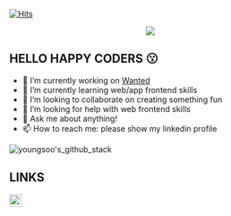 [![Hits](https://hits.seeyoufarm.com/api/count/incr/badge.svg?url=https%3A%2F%2Fgithub.com%2Fgjbae1212%2Fhit-counter)](https://hits.seeyoufarm.com)

<p align="center"><img src="https://i.giphy.com/RThN0hOS2GO4M.gif" /></p>


## HELLO HAPPY CODERS 😗


- 🔭 I’m currently working on [Wanted](https://github.com/wanteddev)
- 🌱 I’m currently learning web/app frontend skills
- 👯 I’m looking to collaborate on creating something fun
- 🤔 I’m looking for help with web frontend skills
- 💬 Ask me about anything!
- 📫 How to reach me: please show my linkedin profile

![youngsoo's_github_stack](https://github-readme-stats.vercel.app/api?username=heyman333&show_icons=true&hide_border=true)


## LINKS
<a href="https://www.linkedin.com/in/youngsu-han/">
  <img align="left" alt="Abhishek's LinkdeIN" width="22px" src="https://cdn.jsdelivr.net/npm/simple-icons@v3/icons/linkedin.svg" />
</a>
